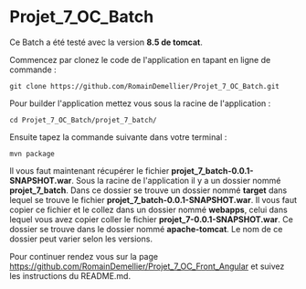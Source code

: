 # Projet_7_OC_Batch

Ce Batch a été testé avec la version **8.5 de tomcat**.

Commencez par clonez le code de l'application en tapant en ligne de commande :
```
git clone https://github.com/RomainDemellier/Projet_7_OC_Batch.git
```

Pour builder l'application mettez vous sous la racine de l'application :
``` 
cd Projet_7_OC_Batch/projet_7_batch/
```
Ensuite tapez la commande suivante dans votre terminal :
```
mvn package
```
Il vous faut maintenant récupérer le fichier **projet_7_batch-0.0.1-SNAPSHOT.war**. Sous la racine de l'application il y a un dossier nommé **projet_7_batch**. Dans ce dossier se trouve un dossier nommé **target** dans lequel se trouve le fichier **projet_7_batch-0.0.1-SNAPSHOT.war**. Il vous faut copier ce fichier et le collez dans un dossier nommé **webapps**, celui dans lequel vous avez copier coller le fichier **projet_7-0.0.1-SNAPSHOT.war**. Ce dossier se trouve dans le dossier nommé **apache-tomcat**. Le nom de ce dossier peut varier selon les versions.

Pour continuer rendez vous sur la page https://github.com/RomainDemellier/Projet_7_OC_Front_Angular et suivez les instructions du README.md.
